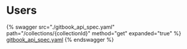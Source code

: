 # Users

{% swagger 
    src="./gitbook_api_spec.yaml"
    path="/collections/{collectionId}" 
    method="get" 
    expanded="true" 
%} 
    [gitbook_api_spec.yaml](https://github.com/daskinw/api_gitsync_demo/blob/main/gitbook_api_spec.yaml)
{% endswagger %}
